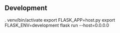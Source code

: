 Development
--------------

. venv/bin/activate
export FLASK_APP=host.py
export FLASK_ENV=development
flask run --host=0.0.0.0